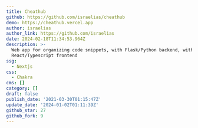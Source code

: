 ```yaml
---
title: Cheathub
github: https://github.com/israelias/cheathub
demo: https://cheathub.vercel.app
author: israelias
author_link: https://github.com/israelias
date: 2024-02-18T11:34:53.964Z
description: >-
  Web app for organizing code snippets, with Flask/Python backend, with
  React/Typescript frontend
ssg:
  - Nextjs
css:
  - Chakra
cms: []
category: []
draft: false
publish_date: '2021-03-30T01:15:47Z'
update_date: '2024-01-02T01:11:39Z'
github_star: 27
github_fork: 9
---
```

